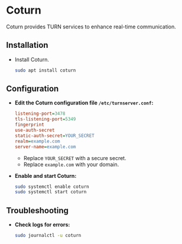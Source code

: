 # Coturn

Coturn provides TURN services to enhance real-time communication.

## Installation

- Install Coturn.

    ```sh
    sudo apt install coturn
    ```

## Configuration

- **Edit the Coturn configuration file `/etc/turnserver.conf`:**
    ```ini
    listening-port=3478
    tls-listening-port=5349
    fingerprint
    use-auth-secret
    static-auth-secret=YOUR_SECRET
    realm=example.com
    server-name=example.com
    ```
    - Replace `YOUR_SECRET` with a secure secret.
    - Replace `example.com` with your domain.

- **Enable and start Coturn:**
    ```sh
    sudo systemctl enable coturn
    sudo systemctl start coturn
    ```

## Troubleshooting

- **Check logs for errors:**
    ```sh
    sudo journalctl -u coturn
    ```

